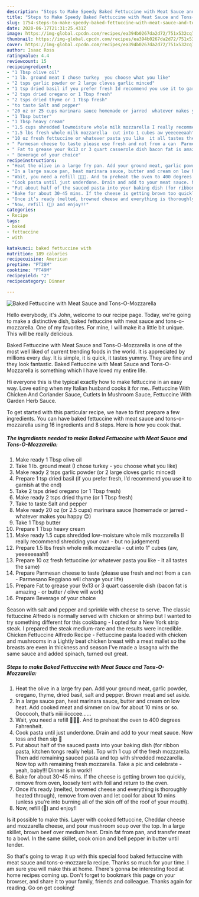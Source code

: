 ```yaml
---
description: "Steps to Make Speedy Baked Fettuccine with Meat Sauce and Tons-O-Mozzarella"
title: "Steps to Make Speedy Baked Fettuccine with Meat Sauce and Tons-O-Mozzarella"
slug: 1754-steps-to-make-speedy-baked-fettuccine-with-meat-sauce-and-tons-o-mozzarella
date: 2020-06-17T21:31:25.431Z
image: https://img-global.cpcdn.com/recipes/ea394b0267da2d72/751x532cq70/baked-fettuccine-with-meat-sauce-and-tons-o-mozzarella-recipe-main-photo.jpg
thumbnail: https://img-global.cpcdn.com/recipes/ea394b0267da2d72/751x532cq70/baked-fettuccine-with-meat-sauce-and-tons-o-mozzarella-recipe-main-photo.jpg
cover: https://img-global.cpcdn.com/recipes/ea394b0267da2d72/751x532cq70/baked-fettuccine-with-meat-sauce-and-tons-o-mozzarella-recipe-main-photo.jpg
author: Isaac Ross
ratingvalue: 4.4
reviewcount: 15
recipeingredient:
- "1 Tbsp olive oil"
- "1 lb. ground meat I chose turkey  you choose what you like"
- "2 tsps garlic powder or 2 large cloves garlic minced"
- "1 tsp dried basil if you prefer fresh Id recommend you use it to garnish at the end"
- "2 tsps dried oregano or 1 Tbsp fresh"
- "2 tsps dried thyme or 1 Tbsp fresh"
- "to taste Salt and pepper"
- "20 oz or 25 cups marinara sauce homemade or jarred  whatever makes you happy "
- "1 Tbsp butter"
- "1 Tbsp heavy cream"
- "1.5 cups shredded lowmoisture whole milk mozzarella I really recommend shredding your own  but no judgement"
- "1.5 lbs fresh whole milk mozzarella  cut into 1 cubes aw yeeeeeeaah"
- "10 oz fresh fettuccine or whatever pasta you like  it all tastes the same"
- " Parmesan cheese to taste please use fresh and not from a can  Parmesano Reggiano will change your life"
- " Fat to grease your 9x13 or 3 quart casserole dish bacon fat is amazing  or butter  olive will work"
- " Beverage of your choice"
recipeinstructions:
- "Heat the olive in a large fry pan. Add your ground meat, garlic powder, oregano, thyme, dried basil, salt and pepper. Brown meat and set aside."
- "In a large sauce pan, heat marinara sauce, butter and cream on low heat. Add cooked meat and simmer on low for about 10 mins or so. Ooooooh, that’s niiiiiiicccee......"
- "Wait, you need a refill 🍷🍷🍷. And to preheat the oven to 400 degrees Fahrenheit."
- "Cook pasta until just underdone. Drain and add to your meat sauce. Now toss and then sip 🍷"
- "Put about half of the sauced pasta into your baking dish (for ribbon pasta, kitchen tongs really help). Top with 1 cup of the fresh mozzarella. Then add remaining sauced pasta and top with shredded mozzarella. Now top with remaining fresh mozzarella. Take a pic and celebrate - yeah, baby!!! Dinner is in work!!"
- "Bake for about 30-45 mins. If the cheese is getting brown too quickly, remove from oven, loosely tent with foil and return to the oven."
- "Once it’s ready (melted, browned cheese and everything is thoroughly heated through), remove from oven and let cool for about 10 mins (unless you’re into burning all of the skin off of the roof of your mouth)."
- "Now, refill (🍷) and enjoy!!"
categories:
- Recipe
tags:
- baked
- fettuccine
- with

katakunci: baked fettuccine with 
nutrition: 189 calories
recipecuisine: American
preptime: "PT28M"
cooktime: "PT49M"
recipeyield: "2"
recipecategory: Dinner

---
```



![Baked Fettuccine with Meat Sauce and Tons-O-Mozzarella](https://img-global.cpcdn.com/recipes/ea394b0267da2d72/751x532cq70/baked-fettuccine-with-meat-sauce-and-tons-o-mozzarella-recipe-main-photo.jpg)

Hello everybody, it's John, welcome to our recipe page. Today, we're going to make a distinctive dish, baked fettuccine with meat sauce and tons-o-mozzarella. One of my favorites. For mine, I will make it a little bit unique. This will be really delicious.

Baked Fettuccine with Meat Sauce and Tons-O-Mozzarella is one of the most well liked of current trending foods in the world. It is appreciated by millions every day. It is simple, it is quick, it tastes yummy. They are fine and they look fantastic. Baked Fettuccine with Meat Sauce and Tons-O-Mozzarella is something which I have loved my entire life.

Hi everyone this is the typical exactly how to make fettuccine in an easy way. Love eating when my Italian husband cooks it for me.. Fettuccine With Chicken And Coriander Sauce, Cutlets In Mushroom Sauce, Fettuccine With Garden Herb Sauce.


To get started with this particular recipe, we have to first prepare a few ingredients. You can have baked fettuccine with meat sauce and tons-o-mozzarella using 16 ingredients and 8 steps. Here is how you cook that.

<!--inarticleads1-->

##### The ingredients needed to make Baked Fettuccine with Meat Sauce and Tons-O-Mozzarella:

1. Make ready 1 Tbsp olive oil
1. Take 1 lb. ground meat (I chose turkey - you choose what you like)
1. Make ready 2 tsps garlic powder (or 2 large cloves garlic minced)
1. Prepare 1 tsp dried basil (if you prefer fresh, I’d recommend you use it to garnish at the end)
1. Take 2 tsps dried oregano (or 1 Tbsp fresh)
1. Make ready 2 tsps dried thyme (or 1 Tbsp fresh)
1. Take to taste Salt and pepper
1. Make ready 20 oz (or 2.5 cups) marinara sauce (homemade or jarred - whatever makes you happy 😊)
1. Take 1 Tbsp butter
1. Prepare 1 Tbsp heavy cream
1. Make ready 1.5 cups shredded low-moisture whole milk mozzarella (I really recommend shredding your own - but no judgement)
1. Prepare 1.5 lbs fresh whole milk mozzarella - cut into 1” cubes (aw, yeeeeeeaah!)
1. Prepare 10 oz fresh fettuccine (or whatever pasta you like - it all tastes the same)
1. Prepare  Parmesan cheese to taste (please use fresh and not from a can - Parmesano Reggiano will change your life)
1. Prepare  Fat to grease your 9x13 or 3 quart casserole dish (bacon fat is amazing - or butter / olive will work)
1. Prepare  Beverage of your choice


Season with salt and pepper and sprinkle with cheese to serve. The classic fettuccine Alfredo is normally served with chicken or shrimp but I wanted to try something different for this cookbang - I opted for a New York strip steak. I prepared the steak medium-rare and the results were incredible. Chicken Fettuccine Alfredo Recipe - Fettuccine pasta loaded with chicken and mushrooms in a Lightly beat chicken breast with a meat mallet so the breasts are even in thickness and season I&#39;ve made a lasagna with the same sauce and added spinach, turned out great. 

<!--inarticleads2-->

##### Steps to make Baked Fettuccine with Meat Sauce and Tons-O-Mozzarella:

1. Heat the olive in a large fry pan. Add your ground meat, garlic powder, oregano, thyme, dried basil, salt and pepper. Brown meat and set aside.
1. In a large sauce pan, heat marinara sauce, butter and cream on low heat. Add cooked meat and simmer on low for about 10 mins or so. Ooooooh, that’s niiiiiiicccee......
1. Wait, you need a refill 🍷🍷🍷. And to preheat the oven to 400 degrees Fahrenheit.
1. Cook pasta until just underdone. Drain and add to your meat sauce. Now toss and then sip 🍷
1. Put about half of the sauced pasta into your baking dish (for ribbon pasta, kitchen tongs really help). Top with 1 cup of the fresh mozzarella. Then add remaining sauced pasta and top with shredded mozzarella. Now top with remaining fresh mozzarella. Take a pic and celebrate - yeah, baby!!! Dinner is in work!!
1. Bake for about 30-45 mins. If the cheese is getting brown too quickly, remove from oven, loosely tent with foil and return to the oven.
1. Once it’s ready (melted, browned cheese and everything is thoroughly heated through), remove from oven and let cool for about 10 mins (unless you’re into burning all of the skin off of the roof of your mouth).
1. Now, refill (🍷) and enjoy!!


Is it possible to make this. Layer with cooked fettuccine, Cheddar cheese and mozzarella cheese, and pour mushroom soup over the top. In a large skillet, brown beef over medium heat. Drain fat from pan, and transfer meat to a bowl. In the same skillet, cook onion and bell pepper in butter until tender. 

So that's going to wrap it up with this special food baked fettuccine with meat sauce and tons-o-mozzarella recipe. Thanks so much for your time. I am sure you will make this at home. There's gonna be interesting food at home recipes coming up. Don't forget to bookmark this page on your browser, and share it to your family, friends and colleague. Thanks again for reading. Go on get cooking!
